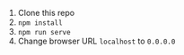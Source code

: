 1. Clone this repo
2. `npm install`
3. `npm run serve`
4. Change browser URL `localhost` to `0.0.0.0`
